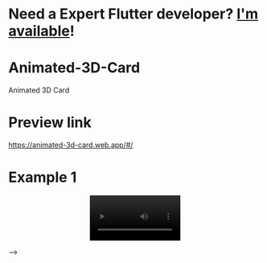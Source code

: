 # **Need a Expert Flutter developer? <a href="https://www.linkedin.com/in/alhalabi-obada-6b2a89290/" target="_blank">I'm available</a>!**
# Animated-3D-Card

Animated 3D Card

# Preview link

https://animated-3d-card.web.app/#/

# Example 1

<p align='center'>
    <video src='https://raw.githubusercontent.com/Obada2020/Animated-3D-Card/main/assets/example.gif?raw=true' width=180/>
</p>
<!-- 
<!-- # Example 2

<p align='center'>
    <video src='https://raw.githubusercontent.com/Obada2020/Animated-3D-Card/main/assets/example2.gif?raw=true' width=180/>
</p> --> -->
